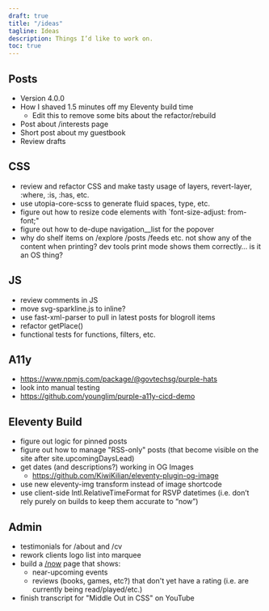```yaml
---
draft: true
title: "/ideas"
tagline: Ideas
description: Things I’d like to work on.
toc: true
---
```


## Posts

- Version 4.0.0
- How I shaved 1.5 minutes off my Eleventy build time
    - Edit this to remove some bits about the refactor/rebuild
- Post about /interests page
- Short post about my guestbook
- Review drafts

## CSS

- review and refactor CSS and make tasty usage of layers, revert-layer, :where, :is, :has, etc.
- use utopia-core-scss to generate fluid spaces, type, etc.
- figure out how to resize code elements with `font-size-adjust: from-font;"
- figure out how to de-dupe navigation__list for the popover
- why do shelf items on /explore /posts /feeds etc. not show any of the content when printing? dev tools print mode shows them correctly… is it an OS thing?

## JS

- review comments in JS
- move svg-sparkline.js to inline?
- use fast-xml-parser to pull in latest posts for blogroll items
- refactor getPlace()
- functional tests for functions, filters, etc.

## A11y

- https://www.npmjs.com/package/@govtechsg/purple-hats
- look into manual testing
- https://github.com/younglim/purple-a11y-cicd-demo

## Eleventy Build

- figure out logic for pinned posts
- figure out how to manage "RSS-only" posts (that become visible on the site after site.upcomingDaysLead)
- get dates (and descriptions?) working in OG Images
    - https://github.com/KiwiKilian/eleventy-plugin-og-image
- use new eleventy-img transform instead of image shortcode
- use client-side Intl.RelativeTimeFormat for RSVP datetimes (i.e. don’t rely purely on builds to keep them accurate to <q>now</q>)

## Admin

- testimonials for /about and /cv
- rework clients logo list into marquee
- build a [/now](/now/) page that shows:
    - near-upcoming events
    - reviews (books, games, etc?) that don't yet have a rating (i.e. are currently being read/played/etc.)
- finish transcript for "Middle Out in CSS" on YouTube

